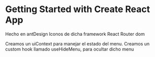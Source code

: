 # Getting Started with Create React App


Hecho en antDesign
Iconos de dicha framework
React Router dom

Creamos un uiContext para manejar el estado del menu.
Creamos un custom hook llamado useHideMenu, para ocultar dicho menu